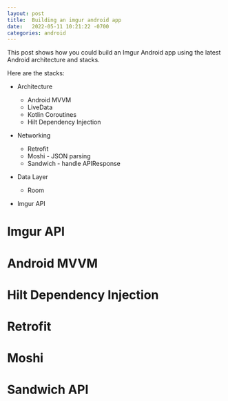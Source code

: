 ```yaml
---
layout: post
title:  Building an imgur android app
date:   2022-05-11 10:21:22 -0700
categories: android
---
```


This post shows how you could build an Imgur Android app using the latest Android architecture and stacks. 

Here are the stacks: 

- Architecture
	- Android MVVM
	- LiveData
	- Kotlin Coroutines
	- Hilt Dependency Injection


- Networking
	- Retrofit
	- Moshi - JSON parsing
	- Sandwich - handle APIResponse


- Data Layer
	- Room

- Imgur API


# Imgur API

# Android MVVM

# Hilt Dependency Injection


# Retrofit
# Moshi
# Sandwich API



